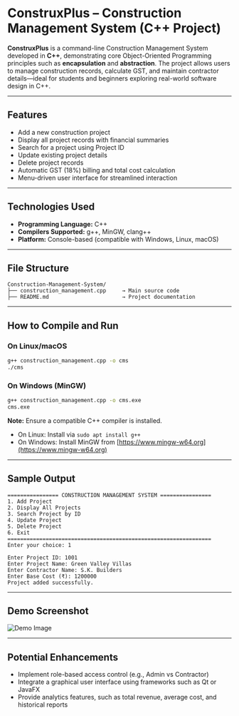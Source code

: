 # ConstruxPlus – Construction Management System (C++ Project)

**ConstruxPlus** is a command-line Construction Management System developed in **C++**, demonstrating core Object-Oriented Programming principles such as **encapsulation** and **abstraction**. The project allows users to manage construction records, calculate GST, and maintain contractor details—ideal for students and beginners exploring real-world software design in C++.

---

## Features

* Add a new construction project
* Display all project records with financial summaries
* Search for a project using Project ID
* Update existing project details
* Delete project records
* Automatic GST (18%) billing and total cost calculation
* Menu-driven user interface for streamlined interaction

---

## Technologies Used

* **Programming Language:** C++
* **Compilers Supported:** g++, MinGW, clang++
* **Platform:** Console-based (compatible with Windows, Linux, macOS)

---

## File Structure

```
Construction-Management-System/
├── construction_management.cpp     → Main source code
├── README.md                       → Project documentation
```

---

## How to Compile and Run

### On Linux/macOS

```bash
g++ construction_management.cpp -o cms
./cms
```

### On Windows (MinGW)

```bash
g++ construction_management.cpp -o cms.exe
cms.exe
```

**Note:** Ensure a compatible C++ compiler is installed.

* On Linux: Install via `sudo apt install g++`
* On Windows: Install MinGW from [https://www.mingw-w64.org](https://www.mingw-w64.org)

---

## Sample Output

```
================ CONSTRUCTION MANAGEMENT SYSTEM ================
1. Add Project
2. Display All Projects
3. Search Project by ID
4. Update Project
5. Delete Project
6. Exit
================================================================
Enter your choice: 1

Enter Project ID: 1001
Enter Project Name: Green Valley Villas
Enter Contractor Name: S.K. Builders
Enter Base Cost (₹): 1200000
Project added successfully.
```

---

## Demo Screenshot

![Demo Image](https://github.com/user-attachments/assets/c73e9e97-ce9d-4f02-931e-abd45ede12a1)

---


## Potential Enhancements

* Implement role-based access control (e.g., Admin vs Contractor)
* Integrate a graphical user interface using frameworks such as Qt or JavaFX
* Provide analytics features, such as total revenue, average cost, and historical reports
